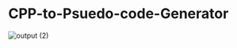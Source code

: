 # CPP-to-Psuedo-code-Generator

![output (2)](https://github.com/user-attachments/assets/46b3afa2-018e-48d8-a20c-d0a5edad44f3)
